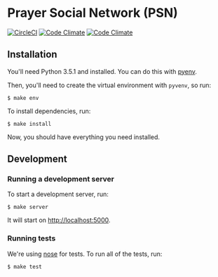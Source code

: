 # Prayer Social Network (PSN)

[![CircleCI](https://img.shields.io/circleci/project/notfreshmen/psn.svg?maxAge=2592000?style=flat-square)](https://circleci.com/gh/notfreshmen/psn) [![Code Climate](https://img.shields.io/codeclimate/github/notfreshmen/psn.svg?maxAge=2592000?style=flat-square)](https://codeclimate.com/github/notfreshmen/psn) [![Code Climate](https://img.shields.io/codeclimate/coverage/github/notfreshmen/psn.svg?maxAge=2592000?style=flat-square)](https://codeclimate.com/github/notfreshmen/psn/coverage)

## Installation

You'll need Python 3.5.1 and installed. You can do this with [pyenv](https://github.com/yyuu/pyenv).

Then, you'll need to create the virtual environment with `pyvenv`, so run:

```
$ make env
```

To install dependencies, run:

```
$ make install
```

Now, you should have everything you need installed.

## Development

### Running a development server

To start a development server, run:

```
$ make server
```

It will start on [http://localhost:5000](http://localhost:5000).

### Running tests

We're using [nose](http://nose.readthedocs.io/en/latest/) for tests. To run all of the tests, run:

```
$ make test
```
